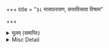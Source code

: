 +++
title = "३८ मासपारायण, सत्ताविसावा विश्राम"

+++


<details><summary>मूलम् (समाप्तिः)</summary>

इति श्रीमद्रामचरितमानसे सकलकलिकलुषविध्वंसने षष्ठः सोपानः समाप्तः।  
कलियुगातील सर्व पापांचा नाश करणाऱ्या श्रीरामचरितमानसातील हा सहावा सोपान समाप्त झाला.  
(लंकाकाण्ड समाप्त)
</details>

<details><summary>Misc Detail</summary>

॥ श्रीजानकीवल्लभो विजयते॥  
श्रीरामचरितमानस (सप्तम सोपान)
</details>